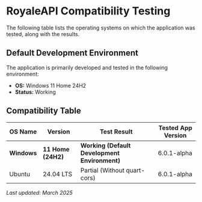 # RoyaleAPI Compatibility Testing

The following table lists the operating systems on which the application was tested, along with the results.

## Default Development Environment  
The application is primarily developed and tested in the following environment:  

- **OS:** Windows 11 Home 24H2
- **Status:** Working  

## Compatibility Table  

| OS Name     | Version         | Test Result | Tested App Version |
|-------------|-----------------|-------------|---------------------|
| **Windows**  | **11 Home (24H2)**   | **Working (Default Development Environment)** | 6.0.1-alpha |
| Ubuntu     | 24.04 LTS  | Partial (Without quart-cors)     | 6.0.1-alpha               |

_Last updated: March 2025_
